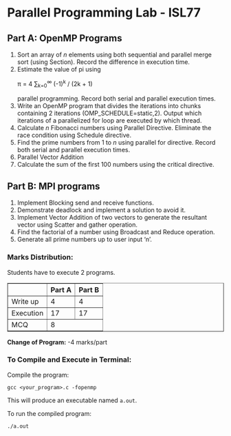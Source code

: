 <!DOCTYPE html>
<html lang="en">
<head>
    <meta charset="UTF-8">
</head>
<body>
    <h1>Parallel Programming Lab - ISL77</h1>
    <h2>Part A: OpenMP Programs</h2>
    <ol>
        <li>Sort an array of <i>n</i> elements using both sequential and parallel merge sort (using Section). Record the difference in execution time.</li>
        <li>Estimate the value of pi using <p>
    π = 4 ∑<sub>k=0</sub><sup>∞</sup> (-1)<sup>k</sup> / (2k + 1)
</p> parallel programming. Record both serial and parallel execution times.</li>
        <li>Write an OpenMP program that divides the iterations into chunks containing 2 iterations (OMP_SCHEDULE=static,2). Output which iterations of a parallelized for loop are executed by which thread.</li>
        <li>Calculate <i>n</i> Fibonacci numbers using Parallel Directive. Eliminate the race condition using Schedule directive.</li>
        <li>Find the prime numbers from 1 to <i>n</i> using parallel for directive. Record both serial and parallel execution times.</li>
        <li>Parallel Vector Addition</li>
        <li>Calculate the sum of the first 100 numbers using the critical directive.</li>
    </ol>
    <h2>Part B: MPI programs</h2>
    <ol>
        <li>Implement Blocking send and receive functions.</li>
        <li>Demonstrate deadlock and implement a solution to avoid it.</li>
        <li>Implement Vector Addition of two vectors to generate the resultant vector using Scatter and gather operation.</li>
        <li>Find the factorial of a number using Broadcast and Reduce operation.</li>
        <li>Generate all prime numbers up to user input ‘n’.</li>
    </ol>
    <h3>Marks Distribution:</h3>
    <p>Students have to execute 2 programs.</p>
    <table border="1">
        <thead>
            <tr>
                <th></th>
                <th>Part A</th>
                <th>Part B</th>
            </tr>
        </thead>
        <tbody>
            <tr>
                <td>Write up</td>
                <td>4</td>
                <td>4</td>
            </tr>
            <tr>
                <td>Execution</td>
                <td>17</td>
                <td>17</td>
            </tr>
            <tr>
                <td>MCQ</td>
                <td colspan="2">8</td>
            </tr>
        </tbody>
    </table>
    <p><strong>Change of Program:</strong> -4 marks/part</p>
    <h3> To Compile and Execute in Terminal:</h3>

<p> Compile the program:</p>
<pre><code class="bash">gcc &lt;your_program&gt;.c -fopenmp</code></pre>

<p>This will produce an executable named <code>a.out</code>.</p>

<p>To run the compiled program:</p>
<pre><code class="bash">./a.out</code></pre>

</body>
</html>
